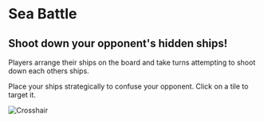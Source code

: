 # Sea Battle

## Shoot down your opponent's hidden ships!

Players arrange their ships on the board and take turns attempting to shoot down each others ships.

Place your ships strategically to confuse your opponent. Click on a tile to target it.

![Crosshair](/dist/assets/seabattle/crosshair.png)
